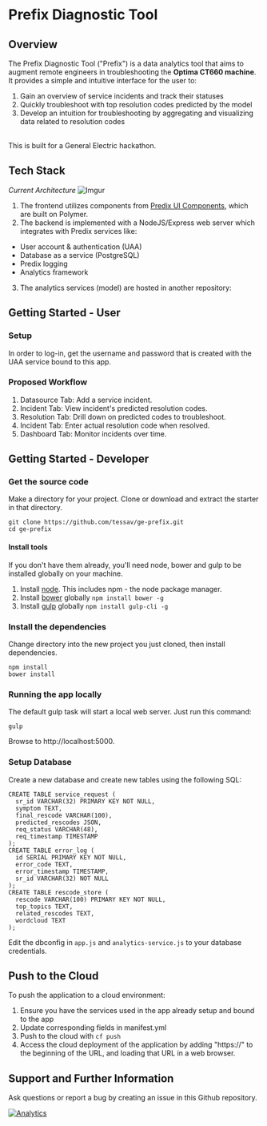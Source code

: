 # Prefix Diagnostic Tool

## Overview
The Prefix Diagnostic Tool ("Prefix") is a data analytics tool that aims to augment remote engineers in troubleshooting the <b>Optima CT660 machine</b>. It provides a simple and intuitive interface for the user to:<br>
1. Gain an overview of service incidents and track their statuses
2. Quickly troubleshoot with top resolution codes predicted by the model
3. Develop an intuition for troubleshooting by aggregating and visualizing data related to resolution codes
<br>
This is built for a General Electric hackathon.<br>

## Tech Stack
<i>Current Architecture</i>
![Imgur](https://i.imgur.com/Xwhw10K.png)
1. The frontend utilizes components from [Predix UI Components](https://www.predix-ui.com), which are built on Polymer.
2. The backend is implemented with a NodeJS/Express web server which integrates with Predix services like:
- User account & authentication (UAA)
- Database as a service (PostgreSQL)
- Predix logging
- Analytics framework
3. The analytics services (model) are hosted in another repository: []()

## Getting Started - User

### Setup
In order to log-in, get the username and password that is created with the UAA service bound to this app.

### Proposed Workflow
1. Datasource Tab: Add a service incident.
2. Incident Tab: View incident's predicted resolution codes.
3. Resolution Tab: Drill down on predicted codes to troubleshoot.
4. Incident Tab: Enter actual resolution code when resolved.
5. Dashboard Tab: Monitor incidents over time.

## Getting Started - Developer 

### Get the source code
Make a directory for your project.  Clone or download and extract the starter in that directory.
```
git clone https://github.com/tessav/ge-prefix.git  
cd ge-prefix
```

#### Install tools
If you don't have them already, you'll need node, bower and gulp to be installed globally on your machine.  

1. Install [node](https://nodejs.org/en/download/).  This includes npm - the node package manager.  
2. Install [bower](https://bower.io/) globally `npm install bower -g`  
3. Install [gulp](http://gulpjs.com/) globally `npm install gulp-cli -g`  

### Install the dependencies
Change directory into the new project you just cloned, then install dependencies.
```
npm install
bower install
```
### Running the app locally
The default gulp task will start a local web server.  Just run this command:
```
gulp
```
Browse to http://localhost:5000.

### Setup Database
Create a new database and create new tables using the following SQL:<br>
```
CREATE TABLE service_request (
  sr_id VARCHAR(32) PRIMARY KEY NOT NULL,
  symptom TEXT,
  final_rescode VARCHAR(100),
  predicted_rescodes JSON,
  req_status VARCHAR(48),
  req_timestamp TIMESTAMP
);
CREATE TABLE error_log (
  id SERIAL PRIMARY KEY NOT NULL,
  error_code TEXT,
  error_timestamp TIMESTAMP,
  sr_id VARCHAR(32) NOT NULL
);
CREATE TABLE rescode_store (
  rescode VARCHAR(100) PRIMARY KEY NOT NULL,
  top_topics TEXT,
  related_rescodes TEXT,
  wordcloud TEXT
);
```
Edit the dbconfig in `app.js` and `analytics-service.js` to your database credentials.

## Push to the Cloud

To push the application to a cloud environment:
1. Ensure you have the services used in the app already setup and bound to the app
1. Update corresponding fields in manifest.yml
2. Push to the cloud with `cf push`
3. Access the cloud deployment of the application by adding "https://" to the beginning of the URL, and loading that URL in a web browser.

## Support and Further Information

Ask questions or report a bug by creating an issue in this Github repository.


[![Analytics](https://ga-beacon.appspot.com/UA-82773213-1/predix-webapp-starter/readme?pixel)](https://github.com/PredixDev)

